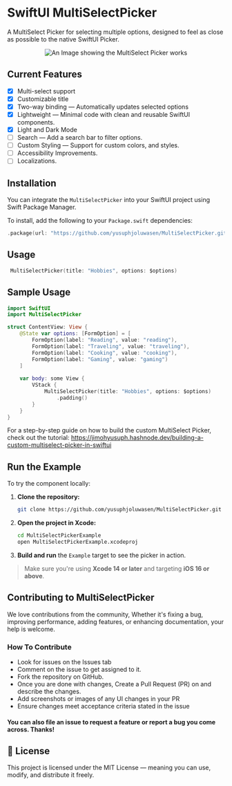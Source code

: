 # SwiftUI MultiSelectPicker

A MultiSelect Picker for selecting multiple options, designed to feel as close as possible to the native SwiftUI Picker.

<p align="center">
  <img src="https://github.com/user-attachments/assets/afbc3ec1-ec20-41d8-b950-2743c6a4cace" alt="An Image showing the MultiSelect Picker works">
</p>

## Current Features
- [x] Multi-select support
- [x] Customizable title
- [x] Two-way binding — Automatically updates selected options
- [x] Lightweight — Minimal code with clean and reusable SwiftUI components.
- [x] Light and Dark Mode 
- [ ] Search — Add a search bar to filter options.
- [ ] Custom Styling — Support for custom colors, and styles.
- [ ] Accessibility Improvements.
- [ ] Localizations.

## Installation

You can integrate the `MultiSelectPicker` into your SwiftUI project using Swift Package Manager.

To install, add the following to your `Package.swift` dependencies:

```swift
.package(url: "https://github.com/yusuphjoluwasen/MultiSelectPicker.git", from: "1.0.0")
```

## Usage
```swift
 MultiSelectPicker(title: "Hobbies", options: $options)
```

## Sample Usage
```swift
import SwiftUI
import MultiSelectPicker

struct ContentView: View {
    @State var options: [FormOption] = [
        FormOption(label: "Reading", value: "reading"),
        FormOption(label: "Traveling", value: "traveling"),
        FormOption(label: "Cooking", value: "cooking"),
        FormOption(label: "Gaming", value: "gaming")
    ]
    
    var body: some View {
        VStack {
            MultiSelectPicker(title: "Hobbies", options: $options)
                .padding()
        }
    }
}
```

For a step-by-step guide on how to build the custom MultiSelect Picker, check out the tutorial:
https://jimohyusuph.hashnode.dev/building-a-custom-multiselect-picker-in-swiftui



## Run the Example

To try the component locally:

1. **Clone the repository:**
   ```bash
   git clone https://github.com/yusuphjoluwasen/MultiSelectPicker.git
   
2. **Open the project in Xcode:**

   ```bash
   cd MultiSelectPickerExample
   open MultiSelectPickerExample.xcodeproj

3. **Build and run** the `Example` target to see the picker in action.

> Make sure you're using **Xcode 14 or later** and targeting **iOS 16 or above**.




## Contributing to MultiSelectPicker
We love contributions from the community, Whether it's fixing a bug, improving performance, adding features, or enhancing documentation, your help is welcome.

### How To Contribute
- Look for issues on the Issues tab
- Comment on the issue to get assigned to it.
- Fork the repository on GitHub.
- Once you are done with changes, Create a Pull Request (PR) on and describe the changes.
- Add screenshots or images of any UI changes in your PR
- Ensure changes meet acceptance criteria stated in the issue

#### You can also file an issue to request a feature or report a bug you come across. Thanks!

## 📜 License
This project is licensed under the MIT License — meaning you can use, modify, and distribute it freely.




